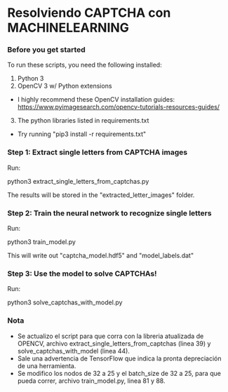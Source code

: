# Resolviendo CAPTCHA con MACHINELEARNING

### Before you get started

To run these scripts, you need the following installed:

1. Python 3
2. OpenCV 3 w/ Python extensions
 - I highly recommend these OpenCV installation guides: 
   https://www.pyimagesearch.com/opencv-tutorials-resources-guides/ 
3. The python libraries listed in requirements.txt
 - Try running "pip3 install -r requirements.txt"

### Step 1: Extract single letters from CAPTCHA images

Run:

python3 extract_single_letters_from_captchas.py

The results will be stored in the "extracted_letter_images" folder.


### Step 2: Train the neural network to recognize single letters

Run:

python3 train_model.py

This will write out "captcha_model.hdf5" and "model_labels.dat"


### Step 3: Use the model to solve CAPTCHAs!

Run: 

python3 solve_captchas_with_model.py

### Nota

- Se actualizo el script para que corra con la libreria atualizada de OPENCV, archivo extract_single_letters_from_captchas (linea 39) y solve_captchas_with_model (linea 44).
- Sale una advertencia de TensorFlow que indica la pronta depreciación de una herramienta.
- Se modifico los nodos de 32 a 25 y el batch_size de 32 a 25, para que pueda correr, archivo  train_model.py, linea 81 y 88.